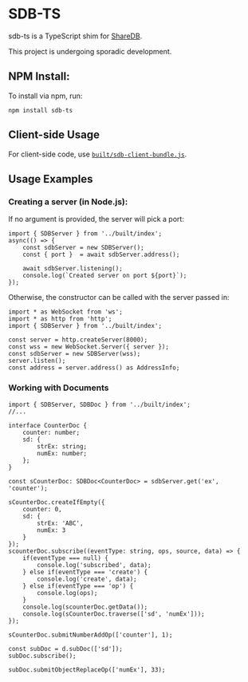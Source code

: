 # SDB-TS
sdb-ts is a TypeScript shim for [ShareDB](https://github.com/share/sharedb).

This project is undergoing sporadic development.

## NPM Install:
To install via npm, run:

```
npm install sdb-ts
```

## Client-side Usage
For client-side code, use [`built/sdb-client-bundle.js`](https://raw.githubusercontent.com/soney/sdb-ts/master/built/sdb-client-bundle.js).

## Usage Examples


### Creating a server (in Node.js):

If no argument is provided, the server will pick a port:
```
import { SDBServer } from '../built/index'; 
async(() => {
	const sdbServer = new SDBServer();
	const { port }  = await sdbServer.address();

	await sdbServer.listening();
	console.log(`Created server on port ${port}`);
});
```

Otherwise, the constructor can be called with the server passed in:
```
import * as WebSocket from 'ws';
import * as http from 'http';
import { SDBServer } from '../built/index'; 

const server = http.createServer(8000);
const wss = new WebSocket.Server({ server });
const sdbServer = new SDBServer(wss);
server.listen();
const address = server.address() as AddressInfo;
```

### Working with Documents

```
import { SDBServer, SDBDoc } from '../built/index'; 
//...

interface CounterDoc {
	counter: number;
	sd: {
		strEx: string;
		numEx: number;
	};
}

const sCounterDoc: SDBDoc<CounterDoc> = sdbServer.get('ex', 'counter');

sCounterDoc.createIfEmpty({
	counter: 0,
	sd: {
		strEx: 'ABC',
		numEx: 3
	}
});
scounterDoc.subscribe((eventType: string, ops, source, data) => {
	if(eventType === null) {
		console.log('subscribed', data);
	} else if(eventType === 'create') {
		console.log('create', data);
	} else if(eventType === 'op') {
		console.log(ops);
	}
	console.log(scounterDoc.getData());
	console.log(sCounterDoc.traverse(['sd', 'numEx']));
});

sCounterDoc.submitNumberAddOp(['counter'], 1);

const subDoc = d.subDoc(['sd']);
subDoc.subscribe();

subDoc.submitObjectReplaceOp(['numEx'], 33);
```